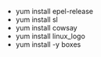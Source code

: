  - yum install epel-release
 - yum install sl
 - yum install cowsay
 - yum install linux_logo
 - yum install -y boxes
